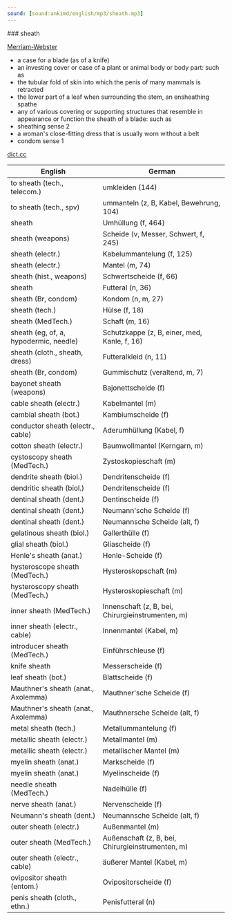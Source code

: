```yaml
---
sound: [sound:ankimd/english/mp3/sheath.mp3]
---
```


\### sheath

[Merriam-Webster](https://www.merriam-webster.com/dictionary/sheath)

- a case for a blade (as of a knife)
- an investing cover or case of a plant or animal body or body part: such as
- the tubular fold of skin into which the penis of many mammals is retracted
- the lower part of a leaf when surrounding the stem, an ensheathing spathe
- any of various covering or supporting structures that resemble in appearance or function the sheath of a blade: such as
- sheathing sense 2
- a woman's close-fitting dress that is usually worn without a belt
- condom sense 1

[dict.cc](https://www.dict.cc/sheath)

| English        | German       |
| -------------- | ------------ |
| to sheath (tech., telecom.) | umkleiden (144) |
| to sheath (tech., spv) | ummanteln (z, B, Kabel, Bewehrung, 104) |
| sheath | Umhüllung (f, 464) |
| sheath (weapons) | Scheide (v, Messer, Schwert, f, 245) |
| sheath (electr.) | Kabelummantelung (f, 125) |
| sheath (electr.) | Mantel (m, 74) |
| sheath (hist., weapons) | Schwertscheide (f, 66) |
| sheath | Futteral (n, 36) |
| sheath (Br, condom) | Kondom (n, m, 27) |
| sheath (tech.) | Hülse (f, 18) |
| sheath (MedTech.) | Schaft (m, 16) |
| sheath (eg, of, a, hypodermic, needle) | Schutzkappe (z, B, einer, med, Kanle, f, 16) |
| sheath (cloth., sheath, dress) | Futteralkleid (n, 11) |
| sheath (Br, condom) | Gummischutz (veraltend, m, 7) |
| bayonet sheath (weapons) | Bajonettscheide (f) |
| cable sheath (electr.) | Kabelmantel (m) |
| cambial sheath (bot.) | Kambiumscheide (f) |
| conductor sheath (electr., cable) | Aderumhüllung (Kabel, f) |
| cotton sheath (electr.) | Baumwollmantel (Kerngarn, m) |
| cystoscopy sheath (MedTech.) | Zystoskopieschaft (m) |
| dendrite sheath (biol.) | Dendritenscheide (f) |
| dendritic sheath (biol.) | Dendritenscheide (f) |
| dentinal sheath (dent.) | Dentinscheide (f) |
| dentinal sheath (dent.) | Neumann'sche Scheide (f) |
| dentinal sheath (dent.) | Neumannsche Scheide (alt, f) |
| gelatinous sheath (biol.) | Gallerthülle (f) |
| glial sheath (biol.) | Gliascheide (f) |
| Henle's sheath (anat.) | Henle-Scheide (f) |
| hysteroscope sheath (MedTech.) | Hysteroskopschaft (m) |
| hysteroscopy sheath (MedTech.) | Hysteroskopieschaft (m) |
| inner sheath (MedTech.) | Innenschaft (z, B, bei, Chirurgieinstrumenten, m) |
| inner sheath (electr., cable) | Innenmantel (Kabel, m) |
| introducer sheath (MedTech.) | Einführschleuse (f) |
| knife sheath | Messerscheide (f) |
| leaf sheath (bot.) | Blattscheide (f) |
| Mauthner's sheath (anat., Axolemma) | Mauthner'sche Scheide (f) |
| Mauthner's sheath (anat., Axolemma) | Mauthnersche Scheide (alt, f) |
| metal sheath (tech.) | Metallummantelung (f) |
| metallic sheath (electr.) | Metallmantel (m) |
| metallic sheath (electr.) | metallischer Mantel (m) |
| myelin sheath (anat.) | Markscheide (f) |
| myelin sheath (anat.) | Myelinscheide (f) |
| needle sheath (MedTech.) | Nadelhülle (f) |
| nerve sheath (anat.) | Nervenscheide (f) |
| Neumann's sheath (dent.) | Neumannsche Scheide (alt, f) |
| outer sheath (electr.) | Außenmantel (m) |
| outer sheath (MedTech.) | Außenschaft (z, B, bei, Chirurgieinstrumenten, m) |
| outer sheath (electr., cable) | äußerer Mantel (Kabel, m) |
| ovipositor sheath (entom.) | Ovipositorscheide (f) |
| penis sheath (cloth., ethn.) | Penisfutteral (n) |
